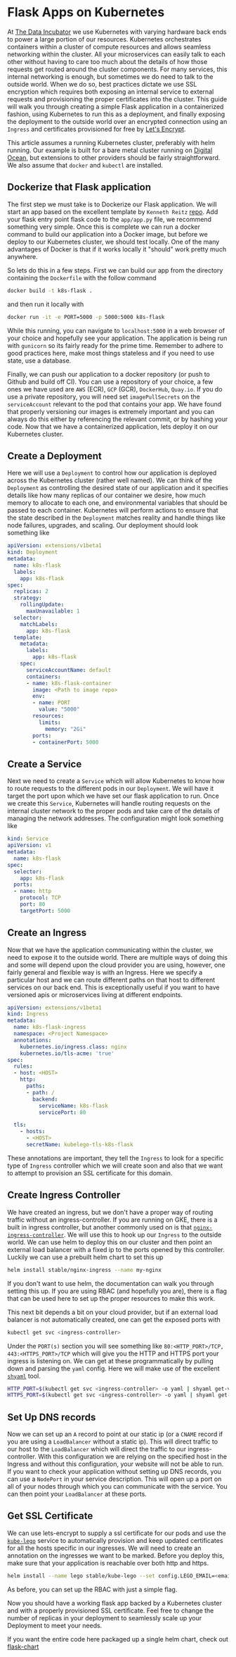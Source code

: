 # Flask Apps on Kubernetes

At [The Data Incubator](https://www.thedataincubator.com/) we use Kubernetes with varying hardware back ends to power a large portion of our resources.  Kubernetes orchestrates containers within a cluster of compute resources and allows seamless networking within the cluster.  All your microservices can easily talk to each other without having to care too much about the details of how those requests get routed around the cluster components.  For many services, this internal networking is enough, but sometimes we do need to talk to the outside world.  When we do so, best practices dictate we use SSL encryption which requires both exposing an internal service to external requests and provisioning the proper certificates into the cluster.  This guide will walk you through creating a simple Flask application in a containerized fashion, using Kubernetes to run this as a deployment, and finally exposing the deployment to the outside world over an encrypted connection using an `Ingress` and certificates provisioned for free by [Let's Encrypt](https://letsencrypt.org/).  

This article assumes a running Kubernetes cluster, preferably with helm running.  Our example is built for a bare metal cluster running on [Digital Ocean](https://www.digitalocean.com), but extensions to other providers should be fairly straightforward.  We also assume that `docker` and `kubectl` are installed.

## Dockerize that Flask application

The first step we must take is to Dockerize our Flask application.  We will start an app based on the excellent template by `Kenneth Reitz` [repo](https://github.com/thedataincubator/flask-framework/tree/docker).  Add your flask entry point flask code to the `app/app.py` file, we recommend something very simple.  Once this is complete we can run a docker command to build our application into a Docker image, but before we deploy to our Kubernetes cluster, we should test locally.  One of the many advantages of Docker is that if it works locally it "should" work pretty much anywhere.

So lets do this in a few steps. First we can build our app from the directory containing the `Dockerfile` with the follow command

```bash
docker build -t k8s-flask .
```

and then run it locally with

```bash
docker run -it -e PORT=5000 -p 5000:5000 k8s-flask
```

While this running, you can navigate to `localhost:5000` in a web browser of your choice and hopefully see your application.  The application is being run with `gunicorn` so its fairly ready for the prime time.  Remember to adhere to good practices here, make most things stateless and if you need to use state, use a database. 

Finally, we can push our application to a docker repository (or push to Github and build off CI).  You can use a repository of your choice, a few ones we have used are `AWS` (ECR), `GCP` (GCR), `DockerHub`, `Quay.io`.  If you do use a private repository, you will need set `imagePullSecrets` on the `serviceAccount` relevant to the pod that contains your app.   We have found that properly versioning our images is extremely important and you can always do this either by referencing the relevant commit, or by hashing your code.  Now that we have a containerized application, lets deploy it on our Kubernetes cluster. 

## Create a Deployment

Here we will use a `Deployment` to control how our application is deployed across the Kubernetes cluster (rather well named).  We can think of the `Deployment` as controlling the desired state of our application and it specifies details like how many replicas of our container we desire, how much memory to allocate to each one, and environmental variables that should be passed to each container.  Kubernetes will perform actions to ensure that the state described in the `Deployment` matches reality and handle things like node failures, upgrades, and scaling.  Our deployment should look something like 

```yaml
apiVersion: extensions/v1beta1
kind: Deployment
metadata:
  name: k8s-flask
  labels:
    app: k8s-flask
spec:
  replicas: 2
  strategy: 
    rollingUpdate:
      maxUnavailable: 1
  selector:
    matchLabels:
      app: k8s-flask
  template:
    metadata:
      labels:
        app: k8s-flask
    spec:
      serviceAccountName: default
      containers:
      - name: k8s-flask-container
        image: <Path to image repo>
        env:
        - name: PORT
          value: "5000"
        resources:
          limits:
            memory: "2Gi"
        ports:
        - containerPort: 5000
```

## Create a Service

Next we need to create a `Service` which will allow Kubernetes to know how to route requests to the different pods in our `Deployment`.  We will have it target the port upon which we have set our flask application to run.  Once we create this `Service`, Kubernetes will handle routing requests on the internal cluster network to the proper pods and take care of the details of managing the network addresses.  The configuration might look something like 

```yaml
kind: Service
apiVersion: v1
metadata:
  name: k8s-flask
spec:
  selector:
    app: k8s-flask
  ports:
  - name: http
    protocol: TCP
    port: 80
    targetPort: 5000
```


## Create an Ingress
Now that we have the application communicating within the cluster, we need to expose it to the outside world.  There are multiple ways of doing this and some will depend upon the cloud provider you are using, however, one fairly general and flexible way is with an Ingress.  Here we specify a particular host and we can route different paths on that host to different services on our back end.  This is exceptionally useful if you want to have versioned apis or microservices living at different endpoints. 

```yaml
apiVersion: extensions/v1beta1
kind: Ingress
metadata:
  name: k8s-flask-ingress
  namespace: <Project Namespace>
  annotations:
    kubernetes.io/ingress.class: nginx
    kubernetes.io/tls-acme: 'true'
spec:
  rules:
  - host: <HOST>
    http:
      paths:
      - path: /
        backend:
          serviceName: k8s-flask
          servicePort: 80

  tls:
    - hosts:
      - <HOST>
      secretName: kubelego-tls-k8s-flask
```

These annotations are important, they tell the `Ingress` to look for a specific type of `Ingress` controller which we will create soon and also that we want to attempt to provision an SSL certificate for this domain.

## Create Ingress Controller
We have created an ingress, but we don't have a proper way of routing traffic without an ingress-controller.  If you are running on GKE, there is a built in ingress controller, but another commonly used on is that [`nginx-ingress-controller`](https://github.com/kubernetes/ingress-nginx).  We will use this to hook up our `Ingress` to the outside world.  We can use helm to deploy this on our cluster and then point an external load balancer with a fixed ip to the ports opened by this controller.  Luckily we can use a prebuilt helm chart to set this up

```bash
helm install stable/nginx-ingress --name my-nginx
```

If you don't want to use helm, the documentation can walk you through setting this up.  If you are using RBAC (and hopefully you are), there is a flag that can be used here to set up the proper resources to make this work.

This next bit depends a bit on your cloud provider, but if an external load balancer is not automatically created, one can get the exposed ports with

```bash
kubectl get svc <ingress-controller>
```

Under the `PORT(s)` section you will see something like `80:<HTTP_PORT>/TCP, 443:<HTTPS_PORT>/TCP` which will give you the HTTP and HTTPS port your ingress is listening on.  We can get at these programmatically by pulling down and parsing the `yaml` config.  Here we will make use of the excellent [`shyaml`](https://github.com/0k/shyaml) tool.

```bash
HTTP_PORT=$(kubectl get svc <ingress-controller> -o yaml | shyaml get-value spec.ports.0.nodePort)
HTTPS_PORT=$(kubectl get svc <ingress-controller> -o yaml | shyaml get-value spec.ports.1.nodePort)
```

## Set Up DNS records
Now we can set up an `A` record to point at our static ip (or a `CNAME` record if you are using a `LoadBalancer` without a static ip).  This will direct traffic to our host to the `LoadBalancer` which will direct the traffic to our ingress-controller.  With this configuration we are relying on the specified host in the Ingress and without this configuration, your website will not be able to run.  If you want to check your application without setting up DNS records, you can use a `NodePort` in your service description.  This will open up a port on all of your nodes through which you can communicate with the service.  You can then point your `LoadBalancer` at these ports.

## Get SSL Certificate
We can use lets-encrypt to supply a ssl certificate for our pods and use the [`kube-lego`](https://github.com/jetstack/kube-lego) service to automatically provision and keep updated certificates for all the hosts specific in our ingresses.  We will need to create an annotation on the ingresses we want to be marked.  Before you deploy this, make sure that your application is reachable over both http and https.

```bash
helm install --name lego stable/kube-lego --set config.LEGO_EMAIL=<email> --set config.LEGO_URL=https://acme-v01.api.letsencrypt.org/directory
```

As before, you can set up the RBAC with just a simple flag.

Now you should have a working flask app backed by a Kubernetes cluster and with a properly provisioned SSL certificate.  Feel free to change the number of replicas in your deployment to seamlessly scale up your Deployment to meet your needs.

If you want the entire code here packaged up a single helm chart, check out [flask-chart](https://github.com/thedataincubator/flask-chart)
